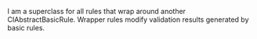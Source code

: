 I am a superclass for all rules that wrap around another CIAbstractBasicRule. Wrapper rules modify validation results generated by basic rules.